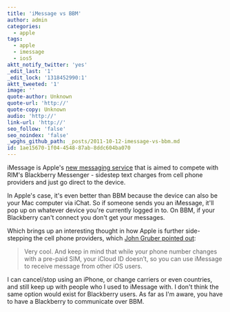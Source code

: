 ```yaml
---
title: 'iMessage vs BBM'
author: admin
categories:
  - apple
tags:
  - apple
  - imessage
  - ios5
aktt_notify_twitter: 'yes'
_edit_last: '1'
_edit_lock: '1318452990:1'
aktt_tweeted: '1'
image: ''
quote-author: Unknown
quote-url: 'http://'
quote-copy: Unknown
audio: 'http://'
link-url: 'http://'
seo_follow: 'false'
seo_noindex: 'false'
_wpghs_github_path: _posts/2011-10-12-imessage-vs-bbm.md
id: 1ae15670-1f04-4548-87ab-8ddc604ba070
---
```

<p>iMessage is Apple's <a href="http://www.apple.com/iphone/built-in-apps/messages.html">new messaging service</a> that is aimed to compete with RIM's Blackberry Messenger - sidestep text charges from cell phone providers and just go direct to the device.</p>
<p>In Apple's case, it's even better than BBM because the device can also be your Mac computer via iChat. So if someone sends you an iMessage, it'll pop up on whatever device you're currently logged in to. On BBM, if your Blackberry can't connect you don't get your messages.</p>
<p>Which brings up an interesting thought in how Apple is further side-stepping the cell phone providers, which <a href="http://daringfireball.net/linked/2011/10/12/world-phone">John Gruber pointed out</a>:</p>
<blockquote><p>Very cool. And keep in mind that while your phone number changes with a pre-paid SIM, your iCloud ID doesn’t, so you can use iMessage to receive message from other iOS users.</p></blockquote>
<p>I can cancel/stop using an iPhone, or change carriers or even countries, and still keep up with people who I used to iMessage with. I don't think the same option would exist for Blackberry users. As far as I'm aware, you have to have a Blackberry to communicate over BBM.</p>
